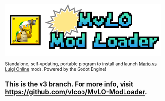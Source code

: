 <p align="center"><img src="audiovisual/banner.png" alt="Mario versus Luigi Mod Loader" width="720px"></p>

Standalone, self-updating, portable program to install and launch [Mario vs Luigi Online](https://ipodtouch0218.itch.io/nsmb-mariovsluigi) mods. Powered by the Godot Engine!

## This is the v3 branch. For more info, visit https://github.com/vlcoo/MvLO-ModLoader.
